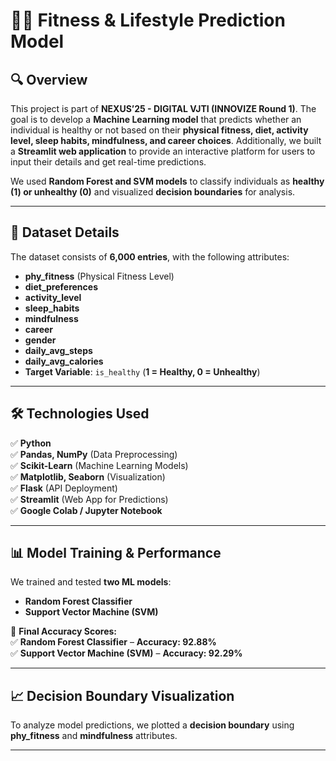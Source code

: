 # 🏋️‍♂️ Fitness & Lifestyle Prediction Model  

## 🔍 Overview  
This project is part of **NEXUS’25 - DIGITAL VJTI (INNOVIZE Round 1)**. The goal is to develop a **Machine Learning model** that predicts whether an individual is healthy or not based on their **physical fitness, diet, activity level, sleep habits, mindfulness, and career choices**. Additionally, we built a **Streamlit web application** to provide an interactive platform for users to input their details and get real-time predictions.  


We used **Random Forest and SVM models** to classify individuals as **healthy (1) or unhealthy (0)** and visualized **decision boundaries** for analysis.  

---

## 📂 Dataset Details  
The dataset consists of **6,000 entries**, with the following attributes:  

- **phy_fitness** (Physical Fitness Level)  
- **diet_preferences**  
- **activity_level**  
- **sleep_habits**  
- **mindfulness**  
- **career**  
- **gender**  
- **daily_avg_steps**  
- **daily_avg_calories**  
- **Target Variable**: `is_healthy` (**1 = Healthy, 0 = Unhealthy**)  

---

## 🛠️ Technologies Used  
✅ **Python**  
✅ **Pandas, NumPy** (Data Preprocessing)  
✅ **Scikit-Learn** (Machine Learning Models)  
✅ **Matplotlib, Seaborn** (Visualization)  
✅ **Flask** (API Deployment)  
✅ **Streamlit** (Web App for Predictions)  
✅ **Google Colab / Jupyter Notebook**  

---

## 📊 Model Training & Performance  
We trained and tested **two ML models**:  

- **Random Forest Classifier**  
- **Support Vector Machine (SVM)**  

📌 **Final Accuracy Scores:**  
✅ **Random Forest Classifier** – **Accuracy: 92.88%**  
✅ **Support Vector Machine (SVM)** – **Accuracy: 92.29%**  

---

## 📈 Decision Boundary Visualization  
To analyze model predictions, we plotted a **decision boundary** using **phy_fitness** and **mindfulness** attributes.  



---


